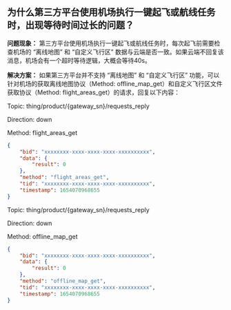 ## 为什么第三方平台使用机场执行一键起飞或航线任务时，出现等待时间过长的问题？

**问题现象：** 第三方平台使用机场执行一键起飞或航线任务时，每次起飞前需要检查机场的 “离线地图” 和 “自定义飞行区” 数据与云端是否一致。如果云端不回复该消息，机场会有一个超时等待逻辑，大概会等待40s。

**解决方案：** 如果第三方平台并不支持 “离线地图” 和 “自定义飞行区” 功能，可以针对机场的获取离线地图协议（Method: offline_map_get）和自定义飞行区文件获取协议（Method: flight_areas_get）的请求，回复以下内容：

Topic: thing/product/{gateway_sn}/requests_reply

Direction: down

Method: flight_areas_get

```json
{
    "bid": "xxxxxxxx-xxxx-xxxx-xxxx-xxxxxxxxxx",
    "data": {
        "result": 0
    },
    "method": "flight_areas_get",
    "tid": "xxxxxxxx-xxxx-xxxx-xxxx-xxxxxxxxxx",
    "timestamp": 1654070968655
}
```

Topic: thing/product/{gateway_sn}/requests_reply
 
Direction: down
 
Method: offline_map_get

```json
{
    "bid": "xxxxxxxx-xxxx-xxxx-xxxx-xxxxxxxxxx",
    "data": {
        "result": 0
    },
    "method": "offline_map_get",
    "tid": "xxxxxxxx-xxxx-xxxx-xxxx-xxxxxxxxxx",
    "timestamp": 1654070968655
}
```